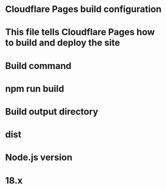 # Cloudflare Pages build configuration
# This file tells Cloudflare Pages how to build and deploy the site

# Build command
# npm run build

# Build output directory
# dist

# Node.js version
# 18.x
